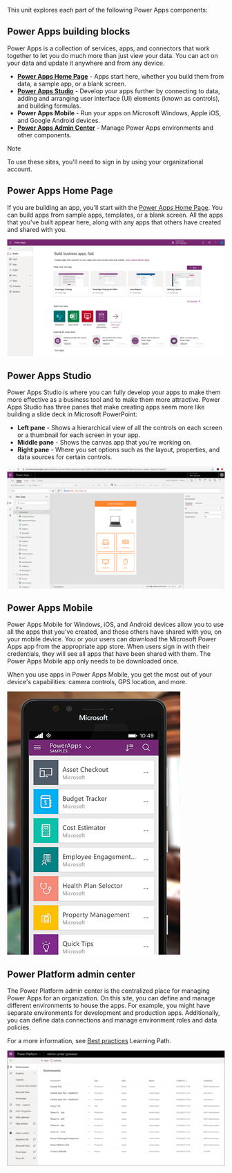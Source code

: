 This unit explores each part of the following Power Apps components:

## Power Apps building blocks
Power Apps is a collection of services, apps, and connectors that work together to let you do much more than just view your data. You can act on your data and update it anywhere and from any device.

* [**Power Apps Home Page**](https://make.powerapps.com) - Apps start here, whether you build them from data, a sample app, or a blank screen.
* [**Power Apps Studio**](https://create.powerapps.com/studio/) - Develop your apps further by connecting to data, adding and arranging user interface (UI) elements (known as controls), and building formulas.
* **Power Apps Mobile** - Run your apps on Microsoft Windows, Apple iOS, and Google Android devices.
* [**Power Apps Admin Center**](https://admin.powerplatform.microsoft.com/) - Manage Power Apps environments and other components.


> [!NOTE]
> To use these sites, you'll need to sign in by using your organizational account.

## Power Apps Home Page
If you are building an app, you'll start with the [Power Apps Home Page](https://make.powerapps.com). You can build apps from sample apps, templates, or a blank screen. All the apps that you've built appear here, along with any apps that others have created and shared with you.

![Screenshot of the Power Apps home page view.](../media/powerapps-homepage-5.png)

## Power Apps Studio
Power Apps Studio is where you can fully develop your apps to make them more effective as a business tool and to make them more attractive. Power Apps Studio has three panes that make creating apps seem more like building a slide deck in Microsoft PowerPoint:

- **Left pane** - Shows a hierarchical view of all the controls on each screen or a thumbnail for each screen in your app.
- **Middle pane** - Shows the canvas app that you're working on.
- **Right pane** - Where you set options such as the layout, properties, and data sources for certain controls.

![Screenshot of the Power Apps Studio pane views.](../media/powerapps-full-screen.png)

## Power Apps Mobile
Power Apps Mobile for Windows, iOS, and Android devices allow you to use all the apps that you've created, and those others have shared with you, on your mobile device. You or your users can download the Microsoft Power Apps app from the appropriate app store. When users sign in with their credentials, they will see all apps that have been shared with them. The Power Apps Mobile app only needs to be downloaded once. 

When you use apps in Power Apps Mobile, you get the most out of your device's capabilities: camera controls, GPS location, and more.

![Power Apps Mobile screen view for phones and tablets.](../media/update-4.png)

## Power Platform admin center
The Power Platform admin center is the centralized place for managing Power Apps for an organization. On this site, you can define and manage different environments to house the apps. For example, you might have separate environments for development and production apps. Additionally, you can define data connections and manage environment roles and data policies. 

For a more information, see [Best practices](https://docs.microsoft.com/learn/paths/best-practices-environments/) Learning Path.

![Screenshot of Power Platform admin center.](../media/update-5.png)

